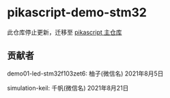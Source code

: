# pikascript-demo-stm32

此仓库停止更新，迁移至 [pikascript 主仓库](https://github.com/mimilib/pikascript)

## 贡献者

demo01-led-stm32f103zet6: 柚子(微信名) 2021年8月5日

simulation-keil: 千帆(微信名) 2021年8月21日
